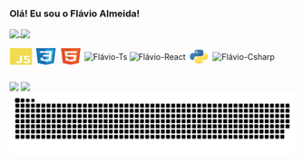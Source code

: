 ### Olá! Eu sou o Flávio Almeida!

<a href="https://github.com/anuraghazra/github-readme-stats">
  <img height = "180em" align="center" src="https://github-readme-stats.vercel.app/api?username=flavioo61&show_icons=true&theme=monokai" />
</a>
<a href="https://github.com/flavioo61/github-readme-stats">
  <img height = "180em" align="center" src="https://github-readme-stats.vercel.app/api/top-langs/?username=flavioo61&layout=compact&langs_counts=16&theme=monokai" />
</a>

<!--Icones das linguagens -->

<div style="display: inline_block"><br>
  <img align="center" alt="Flávio-Js" height="30" width="40" src="https://raw.githubusercontent.com/devicons/devicon/master/icons/javascript/javascript-plain.svg">
   <img align="center" alt="Flávio-CSS" height="30" width="40" src="https://raw.githubusercontent.com/devicons/devicon/master/icons/css3/css3-original.svg">
   <img align="center" alt="Flávio-HTML" height="30" width="40" src="https://raw.githubusercontent.com/devicons/devicon/master/icons/html5/html5-original.svg">
  <img align="center" alt="Flávio-Ts" height="30" width="40" src="https://cdn.jsdelivr.net/gh/devicons/devicon/icons/bootstrap/bootstrap-original-wordmark.svg">
  <img align="center" alt="Flávio-React" height="30" width="40" src="https://cdn.jsdelivr.net/gh/devicons/devicon/icons/nodejs/nodejs-original.svg">
  <img align="center" alt="Flávio-Python" height="30" width="40" src="https://raw.githubusercontent.com/devicons/devicon/master/icons/python/python-original.svg">
  <img align="center" alt="Flávio-Csharp" height="30" width="40" 
  src="https://cdn.jsdelivr.net/gh/devicons/devicon/icons/mysql/mysql-original-wordmark.svg">
</div>

##

<!--Icone das redes sociais-->
<div> 
  <a href = "mailto:flavioalmeida716@gmail.com"><img src="https://img.shields.io/badge/Gmail-D14836?style=for-the-badge&logo=gmail&logoColor=white" target="_blank"></a>
  <a href="https://www.linkedin.com/in/flavio-almeida61/" target="_blank"><img src="https://img.shields.io/badge/-LinkedIn-%230077B5?style=for-the-badge&logo=linkedin&logoColor=white" target="_blank"></a> 
</div>



<!--Cobra commit -->

<picture>
  <source media="(prefers-color-scheme: dark)" srcset="https://raw.githubusercontent.com/flavioo61/flavioo61/output/github-contribution-grid-snake-dark.svg">
  <source media="(prefers-color-scheme: light)" srcset="https://raw.githubusercontent.com/flavioo61/flavioo61/output/github-contribution-grid-snake.svg">
  <img alt="github contribution grid snake animation" src="https://raw.githubusercontent.com/flavioo61/flavioo61/output/github-contribution-grid-snake.svg">
</picture>
